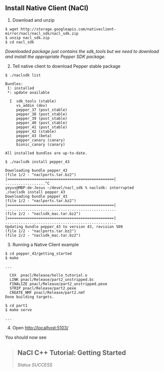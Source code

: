 Install Native Client (NaCl)
----------------------------

1. Download and unzip 

  ```
  $ wget http://storage.googleapis.com/nativeclient-mirror/nacl/nacl_sdk/nacl_sdk.zip
  $ unzip nacl_sdk.zip
  $ cd nacl_sdk
  ```
  _Downloaded package just contains the sdk_tools but we need to download and install the appropriate Pepper SDK package._

2. Tell native client to download Pepper stable package

  ```
  $ ./naclsdk list

  Bundles:
   I: installed
   *: update available

    I  sdk_tools (stable)
       vs_addin (dev)
       pepper_37 (post_stable)
       pepper_38 (post_stable)
       pepper_39 (post_stable)
       pepper_40 (post_stable)
       pepper_41 (post_stable)
       pepper_42 (stable)
       pepper_43 (beta)
       pepper_canary (canary)
       bionic_canary (canary)

  All installed bundles are up-to-date.

  $ ./naclsdk install pepper_43

  Downloading bundle pepper_43
  (file 1/2 - "naclports.tar.bz2")
  |================================================|
  ..................^C
  yeyus@MBP-de-Jesus ~/devel/nacl_sdk % naclsdk: interrupted
  ./naclsdk install pepper_43
  Downloading bundle pepper_43
  (file 1/2 - "naclports.tar.bz2")
  |================================================|
  ..................................................
  (file 2/2 - "naclsdk_mac.tar.bz2")
  |================================================|
  ..................................................
  Updating bundle pepper_43 to version 43, revision 509
  (file 1/2 - "naclports.tar.bz2")
  (file 2/2 - "naclsdk_mac.tar.bz2")
  ```

3. Running a Native Client example

  ```
  $ cd pepper_43/getting_started
  $ make

  ...

    CXX  pnacl/Release/hello_tutorial.o
    LINK pnacl/Release/part2_unstripped.bc
    FINALIZE pnacl/Release/part2_unstripped.pexe
    STRIP pnacl/Release/part2.pexe
    CREATE_NMF pnacl/Release/part2.nmf
  Done building targets.

  $ cd part1
  $ make serve

  ... 
  ```

4. Open [http://localhost:5103/]()

  You should now see 
  > NaCl C++ Tutorial: Getting Started
  > ----------------------------------
  >
  > *Status SUCCESS*